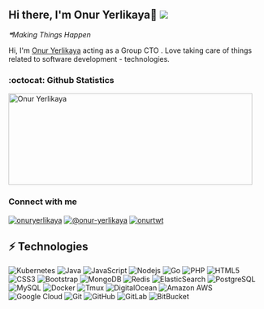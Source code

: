 ## Hi there, I'm Onur Yerlikaya👋 ![](https://komarev.com/ghpvc/?username=yerlikayao&color=green&&style=flat)
<!--STARTS_HERE_QUOTE_README-->
<i>❝Making Things Happen</i>
<!--ENDS_HERE_QUOTE_README-->

Hi, I'm [Onur Yerlikaya](https://linkedin.com/in/onuryerlikaya) acting as a Group CTO . Love taking care of things related to software development - technologies.

### :octocat: Github Statistics
<p align="left">
<img  src="https://github-readme-stats.vercel.app/api?username=yerlikayao&show_icons=true&theme=radical" alt="Onur Yerlikaya" width="480" height="180" />
<!-- <img src="https://github-readme-stats.vercel.app/api/top-langs/?username=yerlikayao&layout=compact&hide=html&theme=radical" alt="yerlikayao"/> -->
</p>

### Connect with me 
<a href="https://linkedin.com/in/onuryerlikaya" target="blank"><img align="center" src="https://img.shields.io/badge/linkedin-%230077B5.svg?&style=for-the-badge&logo=linkedin&logoColor=white" alt="onuryerlikaya" /></a>
<a href="https://onur-yerlikaya.medium.com" target="blank"><img align="center" src="https://img.shields.io/badge/medium-%2312100E.svg?&style=for-the-badge&logo=medium&logoColor=white" alt="@onur-yerlikaya" /></a>
<a href="https://twitter.com/onurtwt" target="blank"><img align="center" src="https://img.shields.io/badge/Twitter-1DA1F2?style=for-the-badge&logo=twitter&logoColor=white" alt="onurtwt" /></a>

## ⚡ Technologies

![Kubernetes](https://img.shields.io/badge/-Kubernetes-black?style=for-the-badge&logo=Kubernetes)
![Java](https://img.shields.io/badge/-Java-ED8B00?style=for-the-badge&logo=openjdk)
![JavaScript](https://img.shields.io/badge/-JavaScript-black?style=for-the-badge&logo=javascript)
![Nodejs](https://img.shields.io/badge/-Nodejs-black?style=for-the-badge&logo=Node.js)
![Go](https://img.shields.io/badge/Go-00ADD8?style=for-the-badge&logo=go&logoColor=white)
![PHP](https://img.shields.io/badge/-Php-black?style=for-the-badge&logo=PHP)
![HTML5](https://img.shields.io/badge/-HTML5-E34F26?style=for-the-badge&logo=html5&logoColor=white)
![CSS3](https://img.shields.io/badge/-CSS3-1572B6?style=for-the-badge&logo=css3)
![Bootstrap](https://img.shields.io/badge/-Bootstrap-563D7C?style=for-the-badge&logo=bootstrap)
![MongoDB](https://img.shields.io/badge/-MongoDB-black?style=for-the-badge&logo=mongodb)
![Redis](https://img.shields.io/badge/-Redis-black?style=for-the-badge&logo=Redis)
![ElasticSearch](https://img.shields.io/badge/-ElasticSearch-005571?style=for-the-badge&logo=elasticsearch)
![PostgreSQL](https://img.shields.io/badge/-PostgreSQL-336791?style=for-the-badge&logo=postgresql)
![MySQL](https://img.shields.io/badge/-MySQL-black?style=for-the-badge&logo=mysql)
![Docker](https://img.shields.io/badge/-Docker-black?style=for-the-badge&logo=docker)
![Tmux](https://img.shields.io/badge/tmux-1BB91F?style=for-the-badge&logo=tmux&logoColor=white)
![DigitalOcean](https://img.shields.io/badge/-Digital%20Ocean-darkblue?style=for-the-badge&logo=digitalocean)
![Amazon AWS](https://img.shields.io/badge/Amazon%20AWS-232F3E?style=for-the-badge&logo=amazon-aws)
![Google Cloud](https://img.shields.io/badge/Google%20Cloud-black?style=for-the-badge&logo=google-cloud)
![Git](https://img.shields.io/badge/-Git-black?style=for-the-badge&logo=git)
![GitHub](https://img.shields.io/badge/-GitHub-181717?style=for-the-badge&logo=github)
![GitLab](https://img.shields.io/badge/-GitLab-FCA121?style=for-the-badge&logo=gitlab)
![BitBucket](https://img.shields.io/badge/-BitBucket-darkblue?style=for-the-badge&logo=bitbucket)
